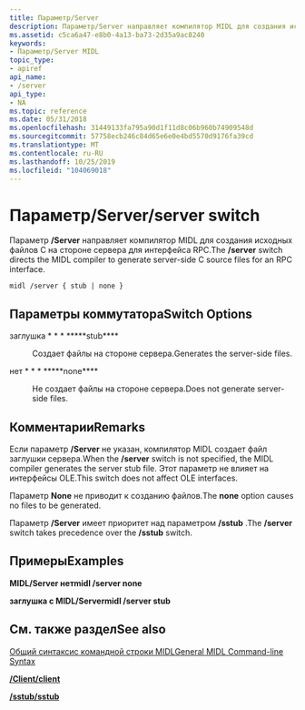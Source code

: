 ```yaml
---
title: Параметр/Server
description: Параметр/Server направляет компилятор MIDL для создания исходных файлов C на стороне сервера для интерфейса RPC.
ms.assetid: c5ca6a47-e8b0-4a13-ba73-2d35a9ac8240
keywords:
- Параметр/Server MIDL
topic_type:
- apiref
api_name:
- /server
api_type:
- NA
ms.topic: reference
ms.date: 05/31/2018
ms.openlocfilehash: 31449133fa795a90d1f11d8c06b960b74909548d
ms.sourcegitcommit: 57758ecb246c84d65e6e0e4bd5570d9176fa39cd
ms.translationtype: MT
ms.contentlocale: ru-RU
ms.lasthandoff: 10/25/2019
ms.locfileid: "104069018"
---
```

# <a name="server-switch"></a><span data-ttu-id="42539-104">Параметр/Server</span><span class="sxs-lookup"><span data-stu-id="42539-104">/server switch</span></span>

<span data-ttu-id="42539-105">Параметр **/Server** направляет компилятор MIDL для создания исходных файлов C на стороне сервера для интерфейса RPC.</span><span class="sxs-lookup"><span data-stu-id="42539-105">The **/server** switch directs the MIDL compiler to generate server-side C source files for an RPC interface.</span></span>

``` syntax
midl /server { stub | none }
```

## <a name="switch-options"></a><span data-ttu-id="42539-106">Параметры коммутатора</span><span class="sxs-lookup"><span data-stu-id="42539-106">Switch Options</span></span>

<dl> <dt>

 
</dt> <dd>

<dt>

<span id="stub"></span><span id="STUB"></span>

<span data-ttu-id="42539-107"><span id="stub"></span><span id="STUB"></span>заглушка \* \* \* \*</span><span class="sxs-lookup"><span data-stu-id="42539-107"><span id="stub"></span><span id="STUB"></span>\*\*\*\*stub\*\*\*\*</span></span>


</dt> <dd>

<span data-ttu-id="42539-108">Создает файлы на стороне сервера.</span><span class="sxs-lookup"><span data-stu-id="42539-108">Generates the server-side files.</span></span>

</dd> <dt>

<span id="none"></span><span id="NONE"></span>

<span data-ttu-id="42539-109"><span id="none"></span><span id="NONE"></span>нет \* \* \* \*</span><span class="sxs-lookup"><span data-stu-id="42539-109"><span id="none"></span><span id="NONE"></span>\*\*\*\*none\*\*\*\*</span></span>


</dt> <dd>

<span data-ttu-id="42539-110">Не создает файлы на стороне сервера.</span><span class="sxs-lookup"><span data-stu-id="42539-110">Does not generate server-side files.</span></span>

</dd> </dl> </dd> </dl>

## <a name="remarks"></a><span data-ttu-id="42539-111">Комментарии</span><span class="sxs-lookup"><span data-stu-id="42539-111">Remarks</span></span>

<span data-ttu-id="42539-112">Если параметр **/Server** не указан, компилятор MIDL создает файл заглушки сервера.</span><span class="sxs-lookup"><span data-stu-id="42539-112">When the **/server** switch is not specified, the MIDL compiler generates the server stub file.</span></span> <span data-ttu-id="42539-113">Этот параметр не влияет на интерфейсы OLE.</span><span class="sxs-lookup"><span data-stu-id="42539-113">This switch does not affect OLE interfaces.</span></span>

<span data-ttu-id="42539-114">Параметр **None** не приводит к созданию файлов.</span><span class="sxs-lookup"><span data-stu-id="42539-114">The **none** option causes no files to be generated.</span></span>

<span data-ttu-id="42539-115">Параметр **/Server** имеет приоритет над параметром **/sstub** .</span><span class="sxs-lookup"><span data-stu-id="42539-115">The **/server** switch takes precedence over the **/sstub** switch.</span></span>

## <a name="examples"></a><span data-ttu-id="42539-116">Примеры</span><span class="sxs-lookup"><span data-stu-id="42539-116">Examples</span></span>

<span data-ttu-id="42539-117">**MIDL/Server нет**</span><span class="sxs-lookup"><span data-stu-id="42539-117">**midl /server none**</span></span>

<span data-ttu-id="42539-118">**заглушка с MIDL/Server**</span><span class="sxs-lookup"><span data-stu-id="42539-118">**midl /server stub**</span></span>

## <a name="see-also"></a><span data-ttu-id="42539-119">См. также раздел</span><span class="sxs-lookup"><span data-stu-id="42539-119">See also</span></span>

<dl> <dt>

[<span data-ttu-id="42539-120">Общий синтаксис командной строки MIDL</span><span class="sxs-lookup"><span data-stu-id="42539-120">General MIDL Command-line Syntax</span></span>](general-midl-command-line-syntax.md)
</dt> <dt>

[<span data-ttu-id="42539-121">**/Client**</span><span class="sxs-lookup"><span data-stu-id="42539-121">**/client**</span></span>](-client.md)
</dt> <dt>

[<span data-ttu-id="42539-122">**/sstub**</span><span class="sxs-lookup"><span data-stu-id="42539-122">**/sstub**</span></span>](-sstub.md)
</dt> </dl>

 

 




